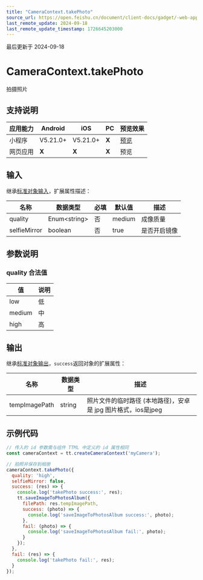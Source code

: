 ```yaml
---
title: "CameraContext.takePhoto"
source_url: https://open.feishu.cn/document/client-docs/gadget/-web-app-api/media/camera/cameracontext/takephoto
last_remote_update: 2024-09-18
last_remote_update_timestamp: 1726645203000
---
```

最后更新于 2024-09-18

# CameraContext.takePhoto

拍摄照片

## 支持说明

应用能力 | Android | iOS | PC | 预览效果
--- | --- | --- | --- | ---
小程序 | V5.21.0+ | V5.21.0+ | **X** | [预览](https://applink.feishu.cn/client/mini_program/open?appId=cli_9dff7f6ae02ad104&path=page%2Fcomponent%2Fpages%2Fcamera%2Fcamera)
网页应用 | **X** | **X** | **X** | 预览

## 输入
继承[标准对象输入](https://open.feishu.cn/document/uYjL24iN/ukzNy4SO3IjL5cjM)，扩展属性描述：

名称 | 数据类型 | 必填 | 默认值 | 描述
--- | --- | --- | --- | ---
quality | Enum&lt;string&gt; | 否 | medium | 成像质量
selfieMirror | boolean | 否 | true | 是否开启镜像

## 参数说明

### quality 合法值
|值|说明|
|--|----|
|low|低|
|medium|中|
|high|高|

## 输出
继承[标准对象输出](https://open.feishu.cn/document/uYjL24iN/ukzNy4SO3IjL5cjM#8c92acb8)，`success`返回对象的扩展属性：

名称 | 数据类型 | 描述
--- | --- | ---
tempImagePath | string | 照片文件的临时路径 (本地路径)，安卓是 jpg 图片格式，ios是jpeg

## 示例代码

```js
// 传入的 id 参数需与组件 TTML 中定义的 id 属性相同
const cameraContext = tt.createCameraContext('myCamera');

// 拍照并保存到相册
cameraContext.takePhoto({
  quality: 'high',
  selfieMirror: false,
  success: (res) => {
    console.log('takePhoto success:', res);
    tt.saveImageToPhotosAlbum({
      filePath: res.tempImagePath,
      success: (photo) => {
        console.log('saveImageToPhotosAlbum success:', photo);
      },
      fail: (photo) => {
        console.log('saveImageToPhotosAlbum fail:', photo);
      }
    });
  },
  fail: (res) => {
    console.log('takePhoto fail:', res);
  }
});
```
